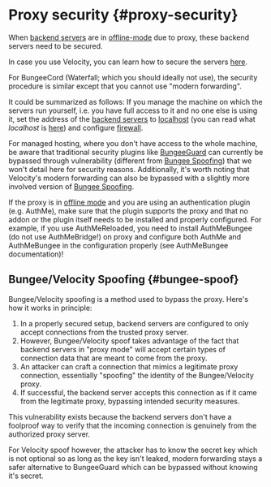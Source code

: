 # Proxy security {#proxy-security}
When [backend servers](~backend-server) are in [offline-mode](../general/online-mode.md#offline-mode) due to proxy, these backend servers need to be secured.

In case you use Velocity, you can learn how to secure the servers [here](https://docs.papermc.io/velocity/security).

For BungeeCord (Waterfall; which you should ideally not use), the security procedure is similar except that you cannot use "modern forwarding".

It could be summarized as follows: If you manage the machine on which the servers run yourself, i.e. you have full access to it and no one else is using it, set the address of the [backend servers](~backend-server) to [localhost](https://docs.papermc.io/velocity/security#binding-to-localhost) (you can read what *localhost* is [here](../general/address-ports.md#localhost-address)) and configure [firewall](https://docs.papermc.io/velocity/security#operating-system-firewalls).

For managed hosting, where you don't have access to the whole machine, be aware that traditional security plugins like [BungeeGuard](https://www.spigotmc.org/resources/bungeeguard.79601/) can currently be bypassed through vulnerability (different from [Bungee Spoofing](#bungee-spoof)) that we won't detail here for security reasons. Additionally, it's worth noting that Velocity's modern forwarding can also be bypassed with a slightly more involved version of [Bungee Spoofing](#bungee-spoof).

If the proxy is in [offline mode](../general/online-mode.md#offline-mode) and you are using an authentication plugin (e.g. AuthMe), make sure that the plugin supports the proxy and that no addon or the plugin itself needs to be installed and properly configured. For example, if you use AuthMeReloaded, you need to install AuthMeBungee (do not use AuthMeBridge!) on proxy and configure both AuthMe and AuthMeBungee in the configuration properly (see AuthMeBungee documentation)!

## Bungee/Velocity Spoofing {#bungee-spoof}
Bungee/Velocity spoofing is a method used to bypass the proxy. Here's how it works in principle:

1. In a properly secured setup, backend servers are configured to only accept connections from the trusted proxy server.
2. However, Bungee/Velocity spoof takes advantage of the fact that backend servers in "proxy mode" will accept certain types of connection data that are meant to come from the proxy.
3. An attacker can craft a connection that mimics a legitimate proxy connection, essentially "spoofing" the identity of the Bungee/Velocity proxy.
4. If successful, the backend server accepts this connection as if it came from the legitimate proxy, bypassing intended security measures.

This vulnerability exists because the backend servers don't have a foolproof way to verify that the incoming connection is genuinely from the authorized proxy server.

For Velocity spoof however, the attacker has to know the secret key which is not optional so as long as the key isn't leaked, modern forwarding stays a safer alternative to BungeeGuard which can be bypassed without knowing it's secret.